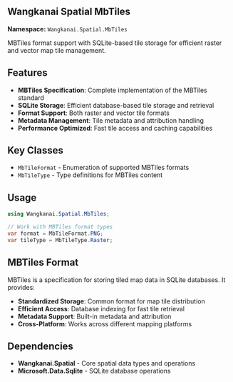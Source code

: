 ## Wangkanai Spatial MbTiles

**Namespace:** `Wangkanai.Spatial.MbTiles`

MBTiles format support with SQLite-based tile storage for efficient raster and vector map tile management.

## Features

- **MBTiles Specification**: Complete implementation of the MBTiles standard
- **SQLite Storage**: Efficient database-based tile storage and retrieval
- **Format Support**: Both raster and vector tile formats
- **Metadata Management**: Tile metadata and attribution handling
- **Performance Optimized**: Fast tile access and caching capabilities

## Key Classes

- `MbTileFormat` - Enumeration of supported MBTiles formats
- `MbTileType` - Type definitions for MBTiles content

## Usage

```csharp
using Wangkanai.Spatial.MbTiles;

// Work with MBTiles format types
var format = MbTileFormat.PNG;
var tileType = MbTileType.Raster;
```

## MBTiles Format

MBTiles is a specification for storing tiled map data in SQLite databases. It provides:

- **Standardized Storage**: Common format for map tile distribution
- **Efficient Access**: Database indexing for fast tile retrieval  
- **Metadata Support**: Built-in metadata and attribution
- **Cross-Platform**: Works across different mapping platforms

## Dependencies

- **Wangkanai.Spatial** - Core spatial data types and operations
- **Microsoft.Data.Sqlite** - SQLite database operations
